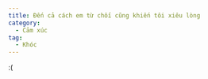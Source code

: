 ```yaml
---
title: Đến cả cách em từ chối cũng khiến tôi xiêu lòng
category:
  - Cảm xúc
tag:
  - Khóc
---
```

:(